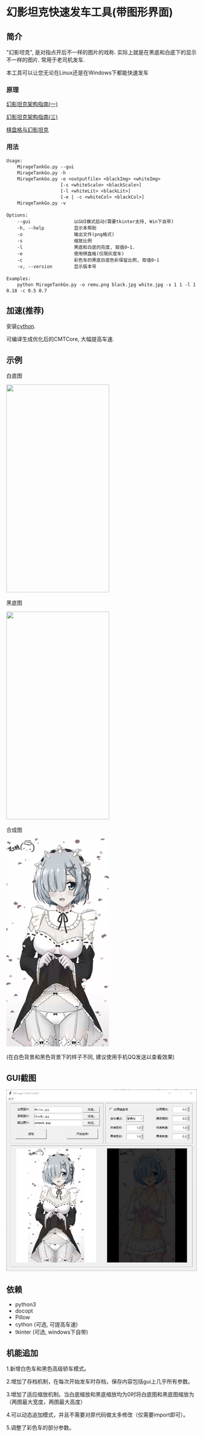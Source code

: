 # 幻影坦克快速发车工具(带图形界面)

## 简介

"幻影坦克", 是对指点开后不一样的图片的戏称.
实际上就是在黑底和白底下的显示不一样的图片.
常用于老司机发车.

本工具可以让您无论在Linux还是在Windows下都能快速发车

### 原理

[幻影坦克架构指南(一)](https://zhuanlan.zhihu.com/p/31164700)

[幻影坦克架构指南(三)](https://zhuanlan.zhihu.com/p/32532733)

[棋盘格与幻影坦克](https://zhuanlan.zhihu.com/p/33148445)

### 用法

    Usage:
        MirageTankGo.py --gui
        MirageTankGo.py -h
        MirageTankGo.py -o <outputfile> <blackImg> <whiteImg>
                        [-s <whiteScale> <blackScale>]
                        [-l <whiteLit> <blackLit>]
                        [-e | -c <whiteCol> <blackCol>]
        MirageTankGo.py -v
    
    Options:
        --gui                以GUI模式启动(需要tkinter支持, Win下自带)
        -h, --help           显示本帮助
        -o                   输出文件(png格式)
        -s                   缩放比例
        -l                   黑底和白底的亮度, 取值0~1.
        -e                   使用棋盘格(仅限灰度车)
        -c                   彩色车的黑底白底色彩保留比例, 取值0~1
        -v, --version        显示版本号
    
    Examples:
        python MirageTankGo.py -o remu.png black.jpg white.jpg -s 1 1 -l 1 0.18 -c 0.5 0.7

## 加速(推荐)

安装[cython](http://cython.org/).

可编译生成优化后的CMTCore, 大幅提高车速.


## 示例

白底图

<img src="https://github.com/XenoAmess/MirageTankGo/blob/master/white.jpg" width="272" height="550">


黑底图

<img src="https://github.com/XenoAmess/MirageTankGo/blob/master/black.jpg" width="272" height="550">


合成图

<img src="https://raw.githubusercontent.com/XenoAmess/MirageTankGo/master/output.png" width="272" height="550">

(在白色背景和黑色背景下的样子不同, 建议使用手机QQ发送以查看效果)


## GUI截图

![](https://raw.githubusercontent.com/XenoAmess/MirageTankGo/master/screenshot.png)


## 依赖

+ python3
+ docopt
+ Pillow
+ cython (可选, 可提高车速)
+ tkinter (可选, windows下自带)

## 机能追加

1.新增白色车和黑色高级轿车模式。

2.增加了存档机制，在每次开始发车时存档，保存内容包括gui上几乎所有参数。

3.增加了适应缩放机制。当白底缩放和黑底缩放均为0时将白底图和黑底图缩放为（两图最大宽度，两图最大高度）

4.可以动态追加模式，并且不需要对原代码做太多修改（仅需要import即可）。

5.调整了彩色车的部分参数。
